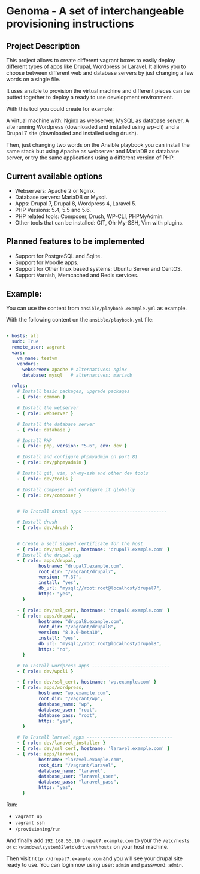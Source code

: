 # Genoma - A set of interchangeable provisioning instructions

## Project Description

This project allows to create different vagrant boxes to easily deploy different
types of apps like Drupal, Wordpress or Laravel. It allows you to choose between
different web and database servers by just changing a few words on a single file.

It uses ansible to provision the virtual machine and different pieces can be
putted together to deploy a ready to use development environment.

With this tool you could create for example:

A virtual machine with: Nginx as webserver, MySQL as database server, A site
running Wordpress (downloaded and installed using wp-cli) and a Drupal 7 site
(downloaded and installed using drush).

Then, just changing two words on the Ansible playbook you can install the same
stack but using Apache as webserver and MariaDB as database server, or try the
same applications using a different version of PHP.

## Current available options

- Webservers: Apache 2 or Nginx.
- Database servers: MariaDB or Mysql.
- Apps: Drupal 7, Drupal 8, Wordpress 4, Laravel 5.
- PHP Versions: 5.4, 5.5 and 5.6.
- PHP related tools: Composer, Drush, WP-CLI, PHPMyAdmin.
- Other tools that can be installed: GIT, Oh-My-SSH, Vim with plugins.

## Planned features to be implemented

- Support for PostgreSQL and Sqlite.
- Support for Moodle apps.
- Support for Other linux based systems: Ubuntu Server and CentOS.
- Support Varnish, Memcached and Redis services.

## Example:

You can use the content from ```ansible/playbook.example.yml``` as example.

With the following content on the  ```ansible/playbook.yml``` file:

```yaml

- hosts: all
  sudo: True
  remote_user: vagrant
  vars:
    vm_name: testvm
    vendors:
      webserver: apache # alternatives: nginx
      database: mysql   # alternatives: mariadb

  roles:
    # Install basic packages, upgrade packages
    - { role: common }

    # Install the webserver
    - { role: webserver }

    # Install the database server
    - { role: database }

    # Install PHP
    - { role: php, version: "5.6", env: dev }

    # Install and configure phpmyadmin on port 81
    - { role: dev/phpmyadmin }

    # Install git, vim, oh-my-zsh and other dev tools
    - { role: dev/tools }

    # Install composer and configure it globally
    - { role: dev/composer }


    # To Install drupal apps -------------------------------

    # Install drush
    - { role: dev/drush }


    # Create a self signed certificate for the host
    - { role: dev/ssl_cert, hostname: 'drupal7.example.com' }
    # Install the drupal app
    - { role: apps/drupal,
            hostname: "drupal7.example.com",
            root_dir: "/vagrant/drupal7",
            version: "7.37",
            install: "yes",
            db_url: "mysql://root:root@localhost/drupal7",
            https: "yes",
      }

    - { role: dev/ssl_cert, hostname: 'drupal8.example.com' }
    - { role: apps/drupal,
            hostname: "drupal8.example.com",
            root_dir: "/vagrant/drupal8",
            version: "8.0.0-beta10",
            install: "yes",
            db_url: "mysql://root:root@localhost/drupal8",
            https: "no",
      }

    # To Install wordpress apps -----------------------------
    - { role: dev/wpcli }

    - { role: dev/ssl_cert, hostname: 'wp.example.com' }
    - { role: apps/wordpress,
            hostname: "wp.example.com",
            root_dir: "/vagrant/wp",
            database_name: "wp",
            database_user: "root",
            database_pass: "root",
            https: "yes",
      }

    # To Install laravel apps --------------------------------
    - { role: dev/laravel_installer }
    - { role: dev/ssl_cert, hostname: 'laravel.example.com' }
    - { role: apps/laravel,
            hostname: "laravel.example.com",
            root_dir: "/vagrant/laravel",
            database_name: "laravel",
            database_user: "laravel_user",
            database_pass: "laravel_pass",
            https: "yes",
      }

```

Run:
- ```vagrant up```
- ```vagrant ssh```
- ```/provisioning/run```

And finally add ```192.168.55.10 drupal7.example.com``` to your the ```/etc/hosts```
or ```c:\windows\system32\etc\drivers\hosts``` on your host machine.

Then visit ```http://drupal7.example.com``` and you will see your drupal site
ready to use. You can login now using user: ```admin``` and password: ```admin```.

